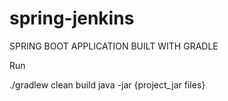 # spring-jenkins

SPRING BOOT APPLICATION BUILT WITH GRADLE

Run

./gradlew clean build
java -jar {project_jar files}
